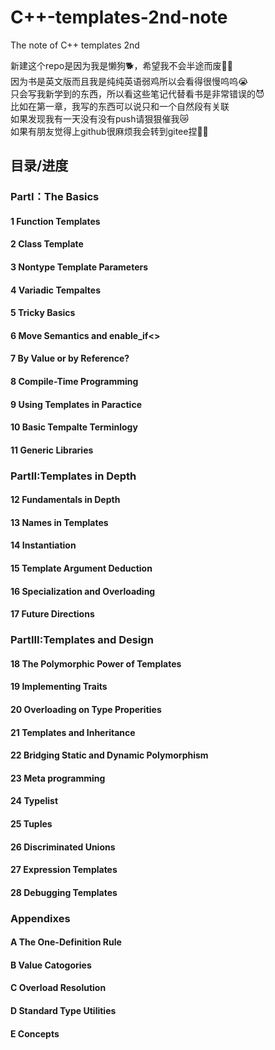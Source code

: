 # C++-templates-2nd-note
The note of C++ templates 2nd    
  
  
新建这个repo是因为我是懒狗🐕，希望我不会半途而废🧎🏻  
因为书是英文版而且我是纯纯英语弱鸡所以会看得很慢呜呜😭  
只会写我新学到的东西，所以看这些笔记代替看书是非常错误的😈  
比如在第一章，我写的东西可以说只和一个自然段有关联  
如果发现我有一天没有没有push请狠狠催我😿  
如果有朋友觉得上github很麻烦我会转到gitee捏👼🏻  
  
## 目录/进度  
### PartI：The Basics
#### 1 Function Templates
#### 2 Class Template
#### 3 Nontype Template Parameters
#### 4 Variadic Tempaltes
#### 5 Tricky Basics
#### 6 Move Semantics and enable_if<>
#### 7 By Value or by Reference?
#### 8 Compile-Time Programming
#### 9 Using Templates in Paractice
#### 10 Basic Tempalte Terminlogy
#### 11 Generic Libraries
### PartII:Templates in Depth
#### 12 Fundamentals in Depth
#### 13 Names in Templates
#### 14 Instantiation
#### 15 Template Argument Deduction
#### 16 Specialization and Overloading
#### 17 Future Directions
### PartIII:Templates and Design
#### 18 The Polymorphic Power of Templates
#### 19 Implementing Traits
#### 20 Overloading on Type Properities
#### 21 Templates and Inheritance
#### 22 Bridging Static and Dynamic Polymorphism
#### 23 Meta programming
#### 24 Typelist
#### 25 Tuples
#### 26 Discriminated Unions
#### 27 Expression Templates
#### 28 Debugging Templates
### Appendixes
#### A The One-Definition Rule
#### B Value Catogories
#### C Overload Resolution
#### D Standard Type Utilities
#### E Concepts
